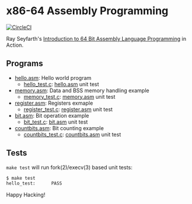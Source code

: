 # x86-64 Assembly Programming

[![CircleCI]](https://circleci.com/gh/keinohguchi/workflows/x86)

Ray Seyfarth's [Introduction to 64 Bit Assembly Language Programming]
in Action.

[CircleCI]: https://circleci.com/gh/keinohguchi/workflows/x86
[Introduction to 64 Bit Assembly Language Programming]: http://rayseyfarth.com/asm/

## Programs

- [hello.asm]: Hello world program
  - [hello_test.c]: [hello.asm] unit test
- [memory.asm]: Data and BSS memory handling example
  - [memory_test.c]: [memory.asm] unit test
- [register.asm]: Registers exmaple
  - [register_test.c]: [register.asm] unit test
- [bit.asm]: Bit operation example
  - [bit_test.c]: [bit.asm] unit test
- [countbits.asm]: Bit counting example
  - [countbits_test.c]: [countbits.asm] unit test

[hello.asm]: hello.asm
[hello_test.c]: hello_test.c
[memory.asm]: mem.asm
[memory_test.c]: mem_test.c
[register.asm]: register.asm
[register_test.c]: register_test.c
[bit.asm]: bit.asm
[bit_test.c]: bit_test.c
[countbits.asm]: countbits.asm
[countbits_test.c]: countbits_test.c

## Tests

`make test` will run fork(2)/execv(3) based unit tests:

```sh
$ make test
hello_test:      PASS
```

Happy Hacking!
